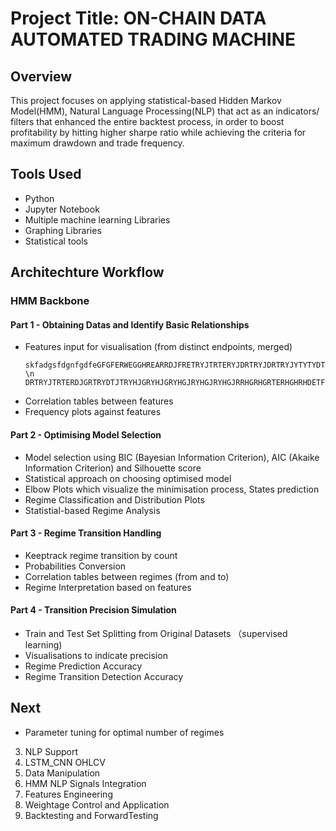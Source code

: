 # Project Title: ON-CHAIN DATA AUTOMATED TRADING MACHINE
## Overview
This project focuses on applying statistical-based Hidden Markov Model(HMM), Natural Language Processing(NLP) that act as an indicators/ filters that enhanced the entire backtest process, in order to boost profitability by hitting higher sharpe ratio while achieving the criteria for maximum drawdown and trade frequency.

## Tools Used
- Python
- Jupyter Notebook
- Multiple machine learning Libraries
- Graphing Libraries
- Statistical tools
  
## Architechture Workflow
### HMM Backbone
  #### Part 1 - Obtaining Datas and Identify Basic Relationships
  - Features input for visualisation (from distinct endpoints, merged)
    ```
    skfadgsfdgnfgdfeGFGFERWEGGHREARRDJFRETRYJTRTERYJDRTRYJDRTRYJYTYTYDTJYT \n
    DRTRYJTRTERDJGRTRYDTJTRYHJGRYHJGRYHGJRYHGJRYHGJRRHGRHGRTERHGHRHDETFHFDTERHGETRHREFRFHRERGRRGHRHGRHRHGHRHRHRHRDG
    ```
  - Correlation tables between features
  - Frequency plots against features
  #### Part 2 - Optimising Model Selection
  - Model selection using BIC (Bayesian Information Criterion), AIC (Akaike Information Criterion) and Silhouette score
  - Statistical approach on choosing optimised model
  - Elbow Plots which visualize the minimisation process, States prediction
  - Regime Classification and Distribution Plots
  - Statistial-based Regime Analysis
  #### Part 3 - Regime Transition Handling
  - Keeptrack regime transition by count
  - Probabilities Conversion
  - Correlation tables between regimes (from and to)
  - Regime Interpretation based on features
  #### Part 4 - Transition Precision Simulation
   - Train and Test Set Splitting from Original Datasets （supervised learning)
   - Visualisations to indicate precision
   - Regime Prediction Accuracy
   - Regime Transition Detection Accuracy

  ## Next
  - Parameter tuning for optimal number of regimes
3. NLP Support
4. LSTM_CNN OHLCV
5. Data Manipulation
6. HMM NLP Signals Integration
7. Features Engineering
8. Weightage Control and Application
9. Backtesting and ForwardTesting


  
